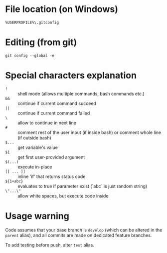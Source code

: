 # File location (on Windows)

`%USERPROFILE%\.gitconfig`

# Editing (from git)

`git config --global -e`

# Special characters explanation

<dl>
  <dt><code>!</code></dt>
  <dd>shell mode (allows multiple commands, bash commands etc.)</dd>

  <dt><code>&&</code></dt>
  <dd>continue if current command succeed</dd>

  <dt><code>||</code></dt>
  <dd>continue if current command failed</dd>

  <dt><code>\</code></dt>
  <dd>allow to continue in next line</dd>

  <dt><code>#</code></dt>
  <dd>comment rest of the user input (if inside bash) or comment whole line (if outside bash)</dd>

  <dt><code>$...</code></dt>
  <dd>get variable's value</dd>

  <dt><code>$1</code></dt>
  <dd>get first user-provided argument</dd>

  <dt><code>$(...)</code></dt>
  <dd>execute in-place</dd>

  <dt><code>[[ ... ]]</code></dt>
  <dd>inline 'if' that returns status code</dd>

  <dt><code>${1+abc}</code></dt>
  <dd>evaluates to true if parameter exist (`abc` is just random string)</dd>

  <dt><code>\"...\"</code></dt>
  <dd>allow white spaces, but execute code inside</dd>
</dl>

# Usage warning

Code assumes that your base branch is `develop` (which can be altered in the `parent` alias), and all commits are made on dedicated feature branches.

To add testing before push, alter `test` alias.
